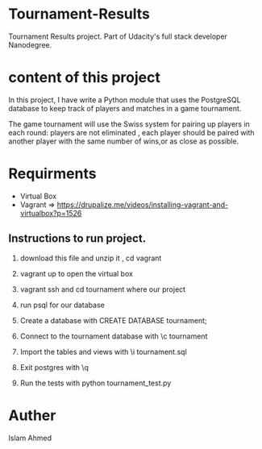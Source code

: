 # Tournament-Results

Tournament Results project. Part of Udacity's full stack developer Nanodegree.

# content of this project 
In this project, I have write a Python module that uses the PostgreSQL database to keep track of players and matches in a game 	 tournament.

The game tournament will use the Swiss system for pairing up players in each round: players are not eliminated , each player should be paired with another player with the same number of wins,or as close as possible.

# Requirments 
- Virtual Box 
- Vagrant =>  https://drupalize.me/videos/installing-vagrant-and-virtualbox?p=1526

## Instructions to run project.

1. download this file and unzip it , cd vagrant 

2. vagrant up to open the virtual box 

3. vagrant ssh and cd tournament where our project

4. run psql for our database 

5. Create a database with CREATE DATABASE tournament;

6. Connect to the tournament database with \c tournament

7. Import the tables and views with \i tournament.sql 

8. Exit postgres with \q

9. Run the tests with python tournament_test.py

# Auther 
 Islam Ahmed 



